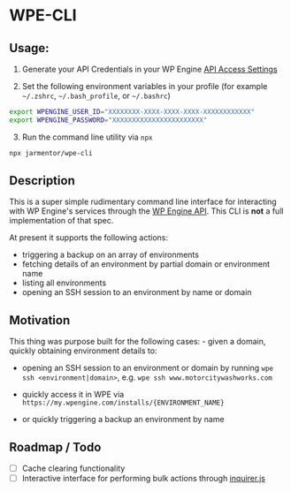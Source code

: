 # WPE-CLI

## Usage:

1. Generate your API Credentials in your WP Engine [API Access Settings](https://my.wpengine.com/api_access)

2. Set the following environment variables in your profile (for example `~/.zshrc`, `~/.bash_profile`, or `~/.bashrc`)

```bash
export WPENGINE_USER_ID="XXXXXXXX-XXXX-XXXX-XXXX-XXXXXXXXXXXX"
export WPENGINE_PASSWORD="XXXXXXXXXXXXXXXXXXXXXXX"
```

3. Run the command line utility via `npx`

```bash
npx jarmentor/wpe-cli
```

## Description

This is a super simple rudimentary command line interface for interacting with WP Engine's services through the [WP Engine API](https://wpengineapi.com/). This CLI is **not** a full implementation of that spec.

At present it supports the following actions:

-   triggering a backup on an array of environments
-   fetching details of an environment by partial domain or environment name
-   listing all environments
-   opening an SSH session to an environment by name or domain

## Motivation

This thing was purpose built for the following cases: - given a domain, quickly obtaining environment details to:

-   opening an SSH session to an environment or domain by running `wpe ssh <environment|domain>`, e.g. `wpe ssh www.motorcitywashworks.com`

-   quickly access it in WPE via `https://my.wpengine.com/installs/{ENVIRONMENT_NAME}`

-   or quickly triggering a backup an environment by name

## Roadmap / Todo

-   [ ] Cache clearing functionality
-   [ ] Interactive interface for performing bulk actions through [inquirer.js](https://www.npmjs.com/package/inquirer)
